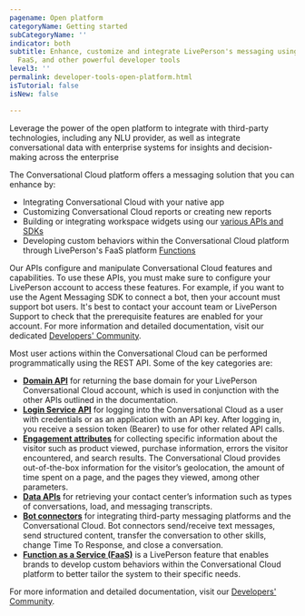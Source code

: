 ```yaml
---
pagename: Open platform
categoryName: Getting started
subCategoryName: ''
indicator: both
subtitle: Enhance, customize and integrate LivePerson's messaging using APIs, SDKs,
  FaaS, and other powerful developer tools
level3: ''
permalink: developer-tools-open-platform.html
isTutorial: false
isNew: false

---
```

Leverage the power of the open platform to integrate with third-party technologies, including any NLU provider, as well as integrate conversational data with enterprise systems for insights and decision-making across the enterprise

The Conversational Cloud platform offers a messaging solution that you can enhance by:

* Integrating Conversational Cloud with your native app
* Customizing Conversational Cloud reports or creating new reports
* Building or integrating workspace widgets using our [various APIs and SDKs](https://developers.liveperson.com/index.html)
* Developing custom behaviors within the Conversational Cloud platform through LivePerson's FaaS platform [Functions](https://developers.liveperson.com/function-as-a-service-overview.html)

Our APIs configure and manipulate Conversational Cloud features and capabilities. To use these APIs, you must make sure to configure your LivePerson account to access these features. For example, if you want to use the Agent Messaging SDK to connect a bot, then your account must support bot users. It's best to contact your account team or LivePerson Support to check that the prerequisite features are enabled for your account. For more information and detailed documentation, visit our dedicated [Developers' Community](https://developers.liveperson.com/index.html).

Most user actions within the Conversational Cloud can be performed programmatically using the REST API. Some of the key categories are:

* [**Domain API**](https://developers.liveperson.com/essential-resources-domain-api.html) for returning the base domain for your LivePerson Conversational Cloud account, which is used in conjunction with the other APIs outlined in the documentation.
* [**Login Service API**](https://developers.liveperson.com/login-service-api-overview.html) for logging into the Conversational Cloud as a user with credentials or as an application with an API key. After logging in, you receive a session token (Bearer) to use for other related API calls.
* [**Engagement attributes**](https://developers.liveperson.com/essential-resources-engagement-attributes.html) for collecting specific information about the visitor such as product viewed, purchase information, errors the visitor encountered, and search results. The Conversational Cloud provides out-of-the-box information for the visitor’s geolocation, the amount of time spent on a page, and the pages they viewed, among other parameters.
* [**Data APIs**](https://developers.liveperson.com/essential-resources-data-apis.html) for retrieving your contact center’s information such as types of conversations, load, and messaging transcripts.
* [**Bot connectors**](https://developers.liveperson.com/bot-connectors-getting-started.html) for integrating third-party messaging platforms and the Conversational Cloud. Bot connectors send/receive text messages, send structured content, transfer the conversation to other skills, change Time To Response, and close a conversation.
* [**Function as a Service (FaaS)**](https://developers.liveperson.com/function-as-a-service-overview.html) is a LivePerson feature that enables brands to develop custom behaviors within the Conversational Cloud platform to better tailor the system to their specific needs.

For more information and detailed documentation, visit our  [Developers' Community](https://developers.liveperson.com/index.html).
